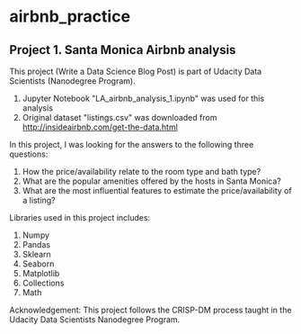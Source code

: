 # airbnb_practice
## Project 1. Santa Monica Airbnb analysis
This project (Write a Data Science Blog Post) is part of Udacity Data Scientists (Nanodegree Program).
1. Jupyter Notebook "LA_airbnb_analysis_1.ipynb" was used for this analysis
2. Original dataset "listings.csv" was downloaded from http://insideairbnb.com/get-the-data.html  

In this project, I was looking for the answers to the following three questions:
1. How the price/availability relate to the room type and bath type?
2. What are the popular amenities offered by the hosts in Santa Monica?
3. What are the most influential features to estimate the price/availability of a listing?  

Libraries used in this project includes:
1. Numpy
2. Pandas
3. Sklearn
4. Seaborn
5. Matplotlib
6. Collections
7. Math

Acknowledgement:
This project follows the CRISP-DM process taught in the Udacity Data Scientists Nanodegree Program.
